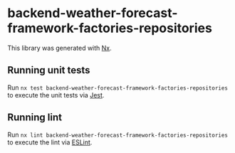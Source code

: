 # backend-weather-forecast-framework-factories-repositories

This library was generated with [Nx](https://nx.dev).

## Running unit tests

Run `nx test backend-weather-forecast-framework-factories-repositories` to execute the unit tests via [Jest](https://jestjs.io).

## Running lint

Run `nx lint backend-weather-forecast-framework-factories-repositories` to execute the lint via [ESLint](https://eslint.org/).
